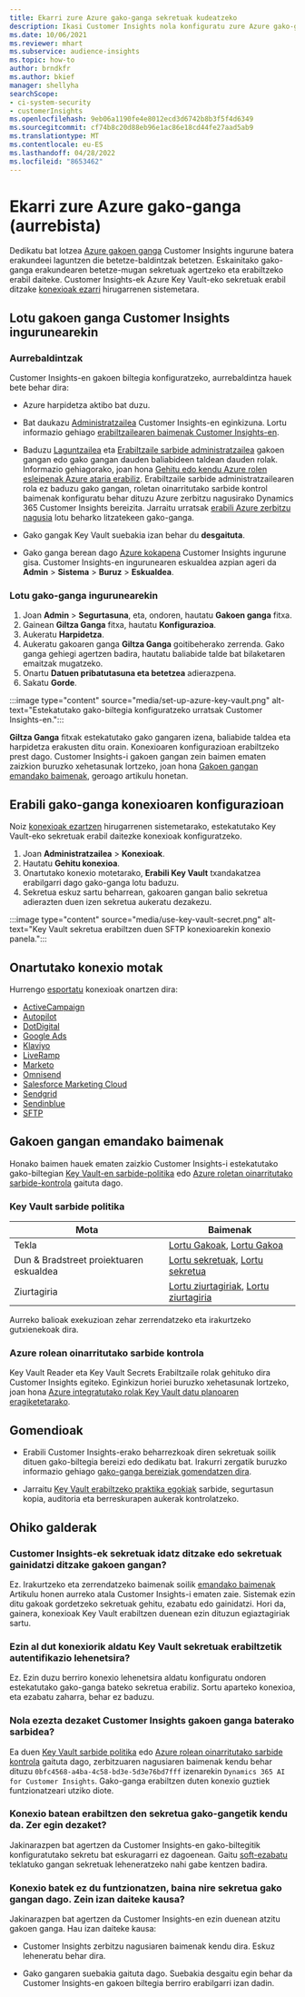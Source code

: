 ```yaml
---
title: Ekarri zure Azure gako-ganga sekretuak kudeatzeko
description: Ikasi Customer Insights nola konfiguratu zure Azure gako-ganga erabiltzeko.
ms.date: 10/06/2021
ms.reviewer: mhart
ms.subservice: audience-insights
ms.topic: how-to
author: brndkfr
ms.author: bkief
manager: shellyha
searchScope:
- ci-system-security
- customerInsights
ms.openlocfilehash: 9eb06a1190fe4e8012ecd3d6742b8b3f5f4d6349
ms.sourcegitcommit: cf74b8c20d88eb96e1ac86e18cd44fe27aad5ab9
ms.translationtype: MT
ms.contentlocale: eu-ES
ms.lasthandoff: 04/28/2022
ms.locfileid: "8653462"
---
```

# <a name="bring-your-own-azure-key-vault-preview"></a>Ekarri zure Azure gako-ganga (aurrebista)

Dedikatu bat lotzea [Azure gakoen ganga](/azure/key-vault/general/basic-concepts) Customer Insights ingurune batera erakundeei laguntzen die betetze-baldintzak betetzen.
Eskainitako gako-ganga erakundearen betetze-mugan sekretuak agertzeko eta erabiltzeko erabil daiteke. Customer Insights-ek Azure Key Vault-eko sekretuak erabil ditzake [konexioak ezarri](connections.md) hirugarrenen sistemetara.

## <a name="link-the-key-vault-to-the-customer-insights-environment"></a>Lotu gakoen ganga Customer Insights ingurunearekin

### <a name="prerequisites"></a>Aurrebaldintzak

Customer Insights-en gakoen biltegia konfiguratzeko, aurrebaldintza hauek bete behar dira:

- Azure harpidetza aktibo bat duzu.

- Bat daukazu [Administratzailea](permissions.md#admin) Customer Insights-en eginkizuna. Lortu informazio gehiago [erabiltzailearen baimenak Customer Insights-en](permissions.md#assign-roles-and-permissions).

- Baduzu [Laguntzailea](/azure/role-based-access-control/built-in-roles#contributor) eta [Erabiltzaile sarbide administratzailea](/azure/role-based-access-control/built-in-roles#user-access-administrator) gakoen gangan edo gako gangan dauden baliabideen taldean dauden rolak. Informazio gehiagorako, joan hona [Gehitu edo kendu Azure rolen esleipenak Azure ataria erabiliz](/azure/role-based-access-control/role-assignments-portal). Erabiltzaile sarbide administratzailearen rola ez baduzu gako gangan, roletan oinarritutako sarbide kontrol baimenak konfiguratu behar dituzu Azure zerbitzu nagusirako Dynamics 365 Customer Insights bereizita. Jarraitu urratsak [erabili Azure zerbitzu nagusia](connect-service-principal.md) lotu beharko litzatekeen gako-ganga.

- Gako gangak Key Vault suebakia izan behar du **desgaituta**.

- Gako ganga berean dago [Azure kokapena](https://azure.microsoft.com/global-infrastructure/geographies/#overview) Customer Insights ingurune gisa. Customer Insights-en ingurunearen eskualdea azpian ageri da **Admin** > **Sistema** > **Buruz** > **Eskualdea**.

### <a name="link-a-key-vault-to-the-environment"></a>Lotu gako-ganga ingurunearekin

1. Joan **Admin** > **Segurtasuna**, eta, ondoren, hautatu **Gakoen ganga** fitxa.
1. Gainean **Giltza Ganga** fitxa, hautatu **Konfigurazioa**.
1. Aukeratu **Harpidetza**.
1. Aukeratu gakoaren ganga **Giltza Ganga** goitibeherako zerrenda. Gako ganga gehiegi agertzen badira, hautatu baliabide talde bat bilaketaren emaitzak mugatzeko.
1. Onartu **Datuen pribatutasuna eta betetzea** adierazpena.
1. Sakatu **Gorde**.

:::image type="content" source="media/set-up-azure-key-vault.png" alt-text="Estekatutako gako-biltegia konfiguratzeko urratsak Customer Insights-en.":::

**Giltza Ganga** fitxak estekatutako gako gangaren izena, baliabide taldea eta harpidetza erakusten ditu orain. Konexioaren konfigurazioan erabiltzeko prest dago.
Customer Insights-i gakoen gangan zein baimen ematen zaizkion buruzko xehetasunak lortzeko, joan hona [Gakoen gangan emandako baimenak](#permissions-granted-on-the-key-vault), geroago artikulu honetan.

## <a name="use-the-key-vault-in-the-connection-setup"></a>Erabili gako-ganga konexioaren konfigurazioan

Noiz [konexioak ezartzen](connections.md) hirugarrenen sistemetarako, estekatutako Key Vault-eko sekretuak erabil daitezke konexioak konfiguratzeko.

1. Joan **Administratzailea** > **Konexioak**.
1. Hautatu **Gehitu konexioa**.
1. Onartutako konexio motetarako, **Erabili Key Vault** txandakatzea erabilgarri dago gako-ganga lotu baduzu.
1. Sekretua eskuz sartu beharrean, gakoaren gangan balio sekretua adierazten duen izen sekretua aukeratu dezakezu.

:::image type="content" source="media/use-key-vault-secret.png" alt-text="Key Vault sekretua erabiltzen duen SFTP konexioarekin konexio panela.":::

## <a name="supported-connection-types"></a>Onartutako konexio motak

Hurrengo [esportatu](export-destinations.md) konexioak onartzen dira:

* [ActiveCampaign](export-active-campaign.md)
* [Autopilot](export-autopilot.md)
* [DotDigital](export-dotdigital.md)
* [Google Ads](export-google-ads.md)
* [Klaviyo](export-klaviyo.md)
* [LiveRamp](export-liveramp.md)
* [Marketo](export-marketo.md)
* [Omnisend](export-omnisend.md)
* [Salesforce Marketing Cloud](export-salesforce.md)
* [Sendgrid](export-sendgrid.md)
* [Sendinblue](export-sendinblue.md)
* [SFTP](export-sftp.md)

## <a name="permissions-granted-on-the-key-vault"></a>Gakoen gangan emandako baimenak

Honako baimen hauek ematen zaizkio Customer Insights-i estekatutako gako-biltegian [Key Vault-en sarbide-politika](/azure/key-vault/general/assign-access-policy?tabs=azure-portal) edo [Azure roletan oinarritutako sarbide-kontrola](/azure/key-vault/general/rbac-guide?tabs=azure-cli) gaituta dago.

### <a name="key-vault-access-policy"></a>Key Vault sarbide politika

| Mota        | Baimenak          |
| ----------- | -------------------- |
| Tekla         | [Lortu Gakoak](/rest/api/keyvault/get-keys), [Lortu Gakoa](/rest/api/keyvault/get-key)                                 |
| Dun & Bradstreet proiektuaren eskualdea      | [Lortu sekretuak](/rest/api/keyvault/get-secrets), [Lortu sekretua](/rest/api/keyvault/get-secret)                     |
| Ziurtagiria | [Lortu ziurtagiriak](/rest/api/keyvault/get-certificates), [Lortu ziurtagiria](/rest/api/keyvault/get-certificate) |

Aurreko balioak exekuzioan zehar zerrendatzeko eta irakurtzeko gutxienekoak dira.

### <a name="azure-role-based-access-control"></a>Azure rolean oinarritutako sarbide kontrola

Key Vault Reader eta Key Vault Secrets Erabiltzaile rolak gehituko dira Customer Insights egiteko. Eginkizun horiei buruzko xehetasunak lortzeko, joan hona [Azure integratutako rolak Key Vault datu planoaren eragiketetarako](/azure/key-vault/general/rbac-guide?tabs=azure-cli).

## <a name="recommendations"></a>Gomendioak

- Erabili Customer Insights-erako beharrezkoak diren sekretuak soilik dituen gako-biltegia bereizi edo dedikatu bat. Irakurri zergatik buruzko informazio gehiago [gako-ganga bereiziak gomendatzen dira](/azure/key-vault/general/best-practices#why-we-recommend-separate-key-vaults).

- Jarraitu [Key Vault erabiltzeko praktika egokiak](/azure/key-vault/general/best-practices#turn-on-logging) sarbide, segurtasun kopia, auditoria eta berreskurapen aukerak kontrolatzeko.

## <a name="frequently-asked-questions"></a>Ohiko galderak

### <a name="can-customer-insights-write-secrets-or-overwrite-secrets-into-the-key-vault"></a>Customer Insights-ek sekretuak idatz ditzake edo sekretuak gainidatzi ditzake gakoen gangan?

Ez. Irakurtzeko eta zerrendatzeko baimenak soilik [emandako baimenak](#permissions-granted-on-the-key-vault) Artikulu honen aurreko atala Customer Insights-i ematen zaie. Sistemak ezin ditu gakoak gordetzeko sekretuak gehitu, ezabatu edo gainidatzi. Hori da, gainera, konexioak Key Vault erabiltzen duenean ezin dituzun egiaztagiriak sartu.

### <a name="can-i-change-a-connection-from-using-key-vault-secrets-to-default-authentication"></a>Ezin al dut konexiorik aldatu Key Vault sekretuak erabiltzetik autentifikazio lehenetsira?

Ez. Ezin duzu berriro konexio lehenetsira aldatu konfiguratu ondoren estekatutako gako-ganga bateko sekretua erabiliz. Sortu aparteko konexioa, eta ezabatu zaharra, behar ez baduzu.

### <a name="how-can-i-revoke-access-to-a-key-vault-for-customer-insights"></a>Nola ezezta dezaket Customer Insights gakoen ganga baterako sarbidea?

Ea duen [Key Vault sarbide politika](/azure/key-vault/general/assign-access-policy?tabs=azure-portal) edo [Azure rolean oinarritutako sarbide kontrola](/azure/key-vault/general/rbac-guide?tabs=azure-cli) gaituta dago, zerbitzuaren nagusiaren baimenak kendu behar dituzu `0bfc4568-a4ba-4c58-bd3e-5d3e76bd7fff` izenarekin `Dynamics 365 AI for Customer Insights`. Gako-ganga erabiltzen duten konexio guztiek funtzionatzeari utziko diote.

### <a name="a-secret-thats-used-in-a-connection-got-removed-from-the-key-vault-what-can-i-do"></a>Konexio batean erabiltzen den sekretua gako-gangetik kendu da. Zer egin dezaket?

Jakinarazpen bat agertzen da Customer Insights-en gako-biltegitik konfiguratutako sekretu bat eskuragarri ez dagoenean. Gaitu [soft-ezabatu](/azure/key-vault/general/soft-delete-overview) teklatuko gangan sekretuak leheneratzeko nahi gabe kentzen badira.

### <a name="a-connection-doesnt-work-but-my-secret-is-in-the-key-vault-what-might-be-the-cause"></a>Konexio batek ez du funtzionatzen, baina nire sekretua gako gangan dago. Zein izan daiteke kausa?

Jakinarazpen bat agertzen da Customer Insights-en ezin duenean atzitu gakoen ganga. Hau izan daiteke kausa:

- Customer Insights zerbitzu nagusiaren baimenak kendu dira. Eskuz leheneratu behar dira.

- Gako gangaren suebakia gaituta dago. Suebakia desgaitu egin behar da Customer Insights-en gakoen biltegia berriro erabilgarri izan dadin.
